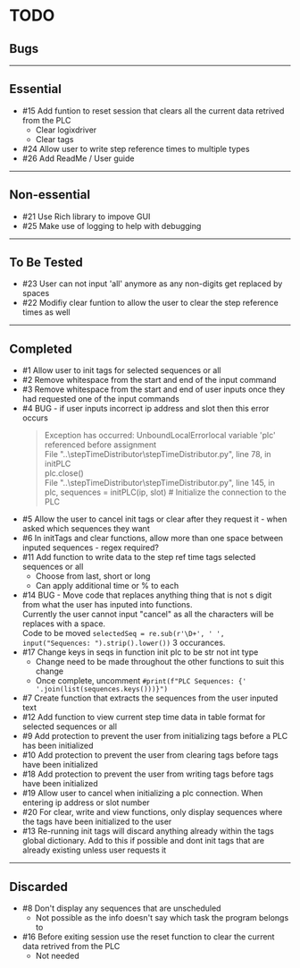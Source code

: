 TODO
====
Bugs
----

***
Essential
---------
* #15 Add funtion to reset session that clears all the current data retrived from the PLC  
    * Clear logixdriver  
    * Clear tags  
* #24 Allow user to write step reference times to multiple types
* #26 Add ReadMe / User guide

***
Non-essential
-------------
* #21 Use Rich library to impove GUI
* #25 Make use of logging to help with debugging
***
To Be Tested
------------
* #23 User can not input 'all' anymore as any non-digits get replaced by spaces
* #22 Modifiy clear funtion to allow the user to clear the step reference times as well
***
Completed
---------
* #1 Allow user to init tags for selected sequences or all
* #2 Remove whitespace from the start and end of the input command
* #3 Remove whitespace from the start and end of user inputs once they had requested one of the input commands
* #4 BUG - if user inputs incorrect ip address and slot then this error occurs  
    >Exception has occurred: UnboundLocalErrorlocal variable 'plc' referenced before assignment  
    >File "..\stepTimeDistributor\stepTimeDistributor.py", line 78, in initPLC  
    >plc.close()  
    >File "..\stepTimeDistributor\stepTimeDistributor.py", line 145, in <module>  
    >plc, sequences = initPLC(ip, slot) # Initialize the connection to the PLC 
* #5 Allow the user to cancel init tags or clear after they request it - when asked which sequences they want 
* #6 In initTags and clear functions, allow more than one space between inputed sequences - regex required?
* #11 Add function to write data to the step ref time tags selected sequences or all  
    * Choose from last, short or long  
    * Can apply additional time or % to each
* #14 BUG - Move code that replaces anything thing that is not s digit from what the user has inputed into functions.  
Currently the user cannot input "cancel" as all the characters will be replaces with a space.  
Code to be moved `selectedSeq = re.sub(r'\D+', ' ', input("Sequences: ").strip().lower())` 3 occurances.
* #17 Change keys in seqs in function init plc to be str not int type  
    * Change need to be made throughout the other functions to suit this change  
    * Once complete, uncomment `#print(f"PLC Sequences: {' '.join(list(sequences.keys()))}")`
* #7 Create function that extracts the sequences from the user inputed text
* #12 Add function to view current step time data in table format for selected sequences or all
* #9 Add protection to prevent the user from initializing tags before a PLC has been initialized
* #10 Add protection to prevent the user from clearing tags before tags have been initialized
* #18 Add protection to prevent the user from writing tags before tags have been initialized
* #19 Allow user to cancel when initializing a plc connection. When entering ip address or slot number
* #20 For clear, write and view functions, only display sequences where the tags have been initialized to the user
* #13 Re-running init tags will discard anything already within the tags global dictionary. Add to this if possible and dont init tags that are already existing unless user requests it
***
Discarded
---------
* #8 Don't display any sequences that are unscheduled
    * Not possible as the info doesn't say which task the program belongs to
* #16 Before exiting session use the reset function to clear the current data retrived from the PLC
    * Not needed
